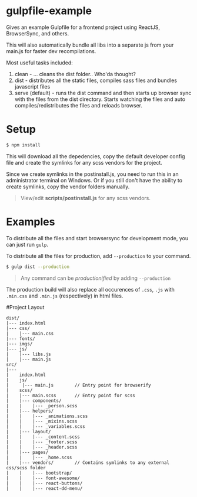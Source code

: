 # gulpfile-example
Gives an example Gulpfile for a frontend project using ReactJS, BrowserSync, and others.

This will also automatically bundle all libs into a separate js from your main.js for faster dev recompilations.

Most useful tasks included:

1. clean - ... cleans the dist folder.. Who'da thought?
2. dist - distributes all the static files, compiles sass files and bundles javascript files
3. serve (default) - runs the dist command and then starts up browser sync with the files from the dist directory. Starts watching the files and auto compiles/redistributes the files and reloads browser.

# Setup
```bash
$ npm install
```

This will download all the depedencies, copy the default developer config file and create the symlinks for any scss vendors for the project.

Since we create symlinks in the postinstall.js, you need to run this in an administrator terminal on Windows. Or if you still don't have the ability to create symlinks, copy the vendor folders manually.

> View/edit **scripts/postinstall.js** for any scss vendors.

# Examples
To distribute all the files and start browsersync for development mode, you can just run `gulp`.

To distribute all the files for production, add `--production` to your command.

```bash
$ gulp dist --production
```

> Any command can be _productionified_ by adding `--production`

The production build will also replace all occurences of `.css`, `.js` with `.min.css` and `.min.js` (respectively) in html files.

#Project Layout
```
dist/
|--- index.html
|--- css/
|    |--- main.css
|--- fonts/
|--- imgs/
|--- js/
|    |--- libs.js
|    |--- main.js
src/
|---
|    index.html
|    js/
|     |--- main.js        // Entry point for browserify
|    scss/
|    |--- main.scss       // Entry point for scss
|    |--- components/
|    |    |--- _person.scss
|    |--- helpers/
|    |    |--- _animations.scss
|    |    |--- _mixins.scss
|    |    |--- _variables.scss
|    |--- layout/
|    |    |--- _content.scss
|    |    |--- _footer.scss
|    |    |--- _header.scss
|    |--- pages/
|    |    |--- _home.scss
|    |--- vendors/        // Contains symlinks to any external css/scss folder
|    |    |--- bootstrap/
|    |    |--- font-awesome/
|    |    |--- react-buttons/
|    |    |--- react-dd-menu/
```
